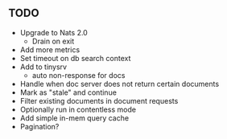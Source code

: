 ## TODO

* Upgrade to Nats 2.0
  * Drain on exit
* Add more metrics
* Set timeout on db search context
* Add to tinysrv
    * auto non-response for docs
* Handle when doc server does not return certain documents
 * Mark as "stale" and continue
* Filter existing documents in document requests
* Optionally run in contentless mode
* Add simple in-mem query cache
* Pagination?
